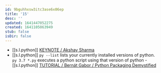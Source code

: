 ```yaml
---
id: 9bguhhxsw3itc3ase6x06ep
title: '15'
desc: ''
updated: 1641447052275
created: 1641105063949
stub: false
isDir: false
---
```


   
-  [[s.l.python]] [KEYNOTE / Akshay Sharma](https://youtu.be/Jmly1Jfbhak?list=PL2Uw4_HvXqvYk1Y5P8kryoyd83L_0Uk5K)
  -  [[s.l.python]] `py --list` lists your currently installed versions of python. `py 3.7 *.py` executes a python script using that version of python
    -  [[s.l.python]] [TUTORIAL / Bernát Gabor / Python Packaging Demystified](https://youtu.be/ApDThpsr2Fw?list=PL2Uw4_HvXqvYk1Y5P8kryoyd83L_0Uk5K)
